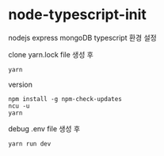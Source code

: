 # node-typescript-init
nodejs express mongoDB typescript 
환경 설정

clone
yarn.lock file 생성 후
``` 
yarn
``` 

version
``` 
npm install -g npm-check-updates
ncu -u
yarn
``` 

debug
.env file 생성 후
```
yarn run dev
```
